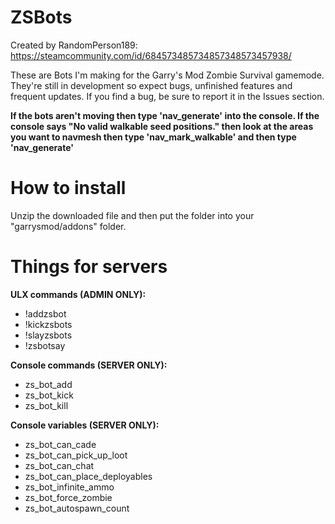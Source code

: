 # ZSBots
Created by RandomPerson189: https://steamcommunity.com/id/684573485734857348573457938/

These are Bots I'm making for the Garry's Mod Zombie Survival gamemode. They're still in development so expect bugs, unfinished features and frequent updates. If you find a bug, be sure to report it in the Issues section.

**If the bots aren't moving then type 'nav_generate' into the console. If the console says "No valid walkable seed positions." then look at the areas you want to navmesh then type 'nav_mark_walkable' and then type 'nav_generate'**

# How to install
Unzip the downloaded file and then put the folder into your "garrysmod/addons" folder.

# Things for servers
**ULX commands (ADMIN ONLY):**
* !addzsbot
* !kickzsbots 
* !slayzsbots
* !zsbotsay

**Console commands (SERVER ONLY):**
* zs_bot_add
* zs_bot_kick
* zs_bot_kill

**Console variables (SERVER ONLY):**
* zs_bot_can_cade 
* zs_bot_can_pick_up_loot
* zs_bot_can_chat
* zs_bot_can_place_deployables
* zs_bot_infinite_ammo
* zs_bot_force_zombie
* zs_bot_autospawn_count

